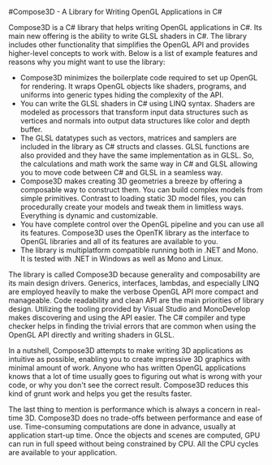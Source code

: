 ﻿#Compose3D - A Library for Writing OpenGL Applications in C#

Compose3D is a C# library that helps writing OpenGL applications in C#. Its main new offering is the ability 
to write GLSL shaders in C#. The library includes other functionality that simplifies the OpenGL API and 
provides higher-level concepts to work with. Below is a list of example features and reasons why you might 
want to use the library:

-	Compose3D minimizes the boilerplate code required to set up OpenGL for rendering. It wraps OpenGL 
    objects like shaders, programs, and uniforms into generic types hiding the complexity of the API.
-	You can write the GLSL shaders in C# using LINQ syntax. Shaders are modeled as processors that transform 
	input data 	structures such as vertices and normals into output data structures like color and depth buffer.
-	The GLSL datatypes such as vectors, matrices and samplers are included in the library as C# structs and classes. 
	GLSL functions are also provided and they have the same implementation as in GLSL. So, the calculations and 
	math work the same way in C# and GLSL allowing you to move code between C# and GLSL in a seamless way.
-	Compose3D makes creating 3D geometries a breeze by offering a composable way to construct them. You can build 
	complex models from simple primitives. Contrast to loading static 3D model files, you can procedurally create 
	your models and tweak them in limitless ways. Everything is dynamic and customizable.
-	You have complete control over the OpenGL pipeline and you can use all its features. Compose3D 
	uses the OpenTK library as the interface to OpenGL libraries and all of its features are available to you.
-	The library is multiplatform compatible running both in .NET and Mono. It is tested with .NET in Windows 
    as well as Mono and Linux.

The library is called Compose3D because generality and composability are its main design drivers. Generics, 
interfaces, lambdas, and especially LINQ are employed heavily to make the verbose OpenGL API more compact and 
manageable. Code readability and clean API are the main priorities of library design. Utilizing the tooling provided 
by Visual Studio and MonoDevelop makes discovering and using the API easier. The C# compiler and type checker helps 
in finding the trivial errors that are common when using the OpenGL API directly and writing shaders in GLSL.

In a nutshell, Compose3D attempts to make writing 3D applications as intuitive as possible, enabling you to create 
impressive 3D graphics with minimal amount of work. Anyone who has written OpenGL applications knows that a lot of 
time usually goes to figuring out what is wrong with your code, or why you don't see the correct result. 
Compose3D reduces this kind of grunt work and helps you get the results faster.

The last thing to mention is performance which is always a concern in real-time 3D. Compose3D does no trade-offs 
between performance and ease of use. Time-consuming computations are done in advance, usually at application start-up 
time. Once the objects and scenes are computed, GPU can run in full speed without being constrained by CPU. All the 
CPU cycles are available to your application.